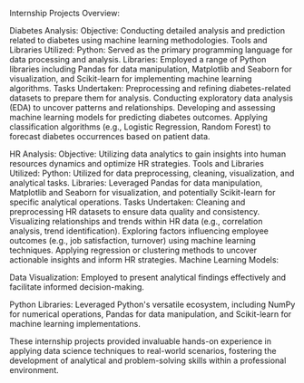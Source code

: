 Internship Projects Overview:

Diabetes Analysis:
Objective: Conducting detailed analysis and prediction related to diabetes using machine learning methodologies.
Tools and Libraries Utilized:
Python: Served as the primary programming language for data processing and analysis.
Libraries: Employed a range of Python libraries including Pandas for data manipulation, Matplotlib and Seaborn for visualization, and Scikit-learn for implementing machine learning algorithms.
Tasks Undertaken:
Preprocessing and refining diabetes-related datasets to prepare them for analysis.
Conducting exploratory data analysis (EDA) to uncover patterns and relationships.
Developing and assessing machine learning models for predicting diabetes outcomes.
Applying classification algorithms (e.g., Logistic Regression, Random Forest) to forecast diabetes occurrences based on patient data.

HR Analysis:
Objective: Utilizing data analytics to gain insights into human resources dynamics and optimize HR strategies.
Tools and Libraries Utilized:
Python: Utilized for data preprocessing, cleaning, visualization, and analytical tasks.
Libraries: Leveraged Pandas for data manipulation, Matplotlib and Seaborn for visualization, and potentially Scikit-learn for specific analytical operations.
Tasks Undertaken:
Cleaning and preprocessing HR datasets to ensure data quality and consistency.
Visualizing relationships and trends within HR data (e.g., correlation analysis, trend identification).
Exploring factors influencing employee outcomes (e.g., job satisfaction, turnover) using machine learning techniques.
Applying regression or clustering methods to uncover actionable insights and inform HR strategies.
Machine Learning Models:


Data Visualization: Employed to present analytical findings effectively and facilitate informed decision-making.

Python Libraries: Leveraged Python's versatile ecosystem, including NumPy for numerical operations, Pandas for data manipulation, and Scikit-learn for machine learning implementations.

These internship projects provided invaluable hands-on experience in applying data science techniques to real-world scenarios, fostering the development of analytical and problem-solving skills within a professional environment.
